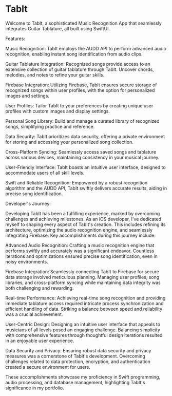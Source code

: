 # TabIt

Welcome to TabIt, a sophisticated Music Recognition App that seamlessly integrates Guitar Tablature, all built using SwiftUI.


Features:

Music Recognition: TabIt employs the AUDD API to perform advanced audio recognition, enabling instant song identification from audio clips.

Guitar Tablature Integration: Recognized songs provide access to an extensive collection of guitar tablature through TabIt. Uncover chords, melodies, and notes to refine your guitar skills.

Firebase Integration: Utilizing Firebase, TabIt ensures secure storage of recognized songs within user profiles, with the option for personalized images and settings.

User Profiles: Tailor TabIt to your preferences by creating unique user profiles with custom images and display settings.

Personal Song Library: Build and manage a curated library of recognized songs, simplifying practice and reference.

Data Security: TabIt prioritizes data security, offering a private environment for storing and accessing your personalized song collection.

Cross-Platform Syncing: Seamlessly access saved songs and tablature across various devices, maintaining consistency in your musical journey.

User-Friendly Interface: TabIt boasts an intuitive user interface, designed to accommodate users of all skill levels.

Swift and Reliable Recognition: Empowered by a robust recognition algorithm and the AUDD API, TabIt swiftly delivers accurate results, aiding in precise song identification.


Developer's Journey:

Developing TabIt has been a fulfilling experience, marked by overcoming challenges and achieving milestones. As an iOS developer, I've dedicated myself to shaping every aspect of TabIt's creation. This includes refining its architecture, optimizing the audio recognition engine, and seamlessly integrating Firebase. Key accomplishments during this journey include:

Advanced Audio Recognition: Crafting a music recognition engine that performs swiftly and accurately was a significant endeavor. Countless iterations and optimizations ensured precise song identification, even in noisy environments.

Firebase Integration: Seamlessly connecting TabIt to Firebase for secure data storage involved meticulous planning. Managing user profiles, song libraries, and cross-platform syncing while maintaining data integrity was both challenging and rewarding.

Real-time Performance: Achieving real-time song recognition and providing immediate tablature access required intricate process synchronization and efficient handling of data. Striking a balance between speed and reliability was a crucial achievement.

User-Centric Design: Designing an intuitive user interface that appeals to musicians of all levels posed an engaging challenge. Balancing simplicity with comprehensive features through thoughtful design iterations resulted in an enjoyable user experience.

Data Security and Privacy: Ensuring robust data security and privacy measures was a cornerstone of TabIt's development. Overcoming challenges related to data protection, encryption, and authentication created a secure environment for users.

These accomplishments showcase my proficiency in Swift programming, audio processing, and database management, highlighting TabIt's significance in my portfolio.
